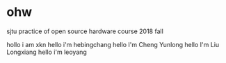 # ohw
sjtu practice of open source hardware course 2018 fall

hollo i am xkn
hello i'm hebingchang
hello I'm Cheng Yunlong
hello I'm Liu Longxiang
hello i'm leoyang
